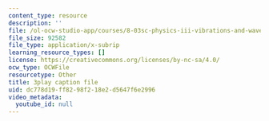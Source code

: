 ```yaml
---
content_type: resource
description: ''
file: /ol-ocw-studio-app/courses/8-03sc-physics-iii-vibrations-and-waves-fall-2016/dc778d19ff8298f218e2d5647f6e2996_b1eKhyC9TTo.srt
file_size: 92582
file_type: application/x-subrip
learning_resource_types: []
license: https://creativecommons.org/licenses/by-nc-sa/4.0/
ocw_type: OCWFile
resourcetype: Other
title: 3play caption file
uid: dc778d19-ff82-98f2-18e2-d5647f6e2996
video_metadata:
  youtube_id: null
---
```

